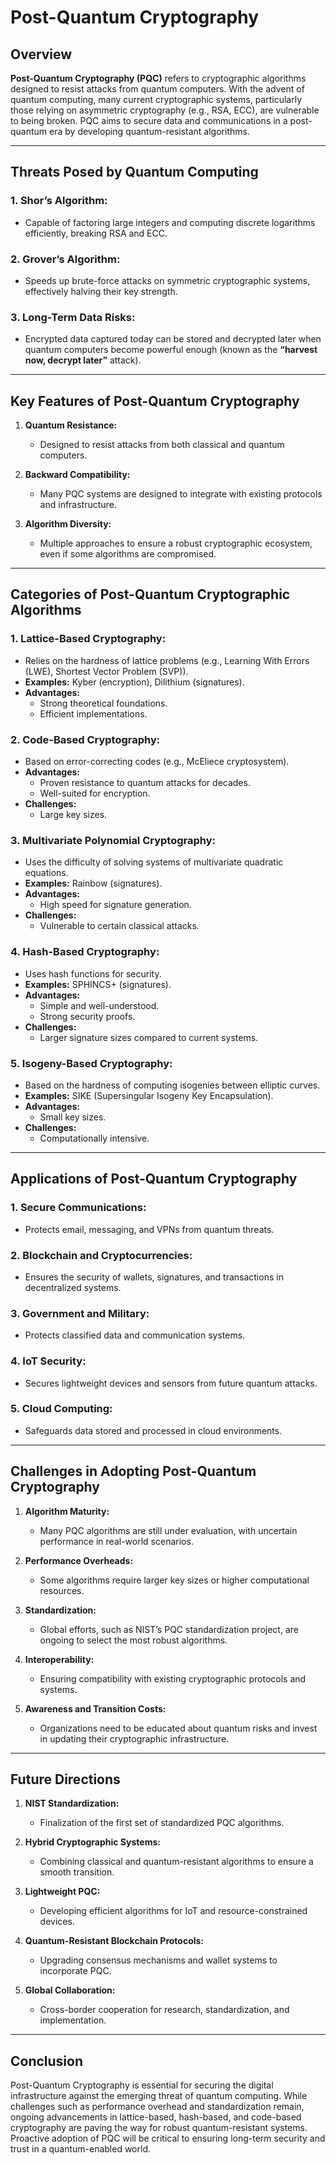 # Post-Quantum Cryptography

## Overview
**Post-Quantum Cryptography (PQC)** refers to cryptographic algorithms designed to resist attacks from quantum computers. With the advent of quantum computing, many current cryptographic systems, particularly those relying on asymmetric cryptography (e.g., RSA, ECC), are vulnerable to being broken. PQC aims to secure data and communications in a post-quantum era by developing quantum-resistant algorithms.

---

## **Threats Posed by Quantum Computing**

### 1. **Shor’s Algorithm:**
   - Capable of factoring large integers and computing discrete logarithms efficiently, breaking RSA and ECC.

### 2. **Grover’s Algorithm:**
   - Speeds up brute-force attacks on symmetric cryptographic systems, effectively halving their key strength.

### 3. **Long-Term Data Risks:**
   - Encrypted data captured today can be stored and decrypted later when quantum computers become powerful enough (known as the **“harvest now, decrypt later”** attack).

---

## **Key Features of Post-Quantum Cryptography**
1. **Quantum Resistance:**
   - Designed to resist attacks from both classical and quantum computers.

2. **Backward Compatibility:**
   - Many PQC systems are designed to integrate with existing protocols and infrastructure.

3. **Algorithm Diversity:**
   - Multiple approaches to ensure a robust cryptographic ecosystem, even if some algorithms are compromised.

---

## **Categories of Post-Quantum Cryptographic Algorithms**

### 1. **Lattice-Based Cryptography:**
   - Relies on the hardness of lattice problems (e.g., Learning With Errors (LWE), Shortest Vector Problem (SVP)).
   - **Examples:** Kyber (encryption), Dilithium (signatures).
   - **Advantages:**
     - Strong theoretical foundations.
     - Efficient implementations.

### 2. **Code-Based Cryptography:**
   - Based on error-correcting codes (e.g., McEliece cryptosystem).
   - **Advantages:**
     - Proven resistance to quantum attacks for decades.
     - Well-suited for encryption.
   - **Challenges:**
     - Large key sizes.

### 3. **Multivariate Polynomial Cryptography:**
   - Uses the difficulty of solving systems of multivariate quadratic equations.
   - **Examples:** Rainbow (signatures).
   - **Advantages:**
     - High speed for signature generation.
   - **Challenges:**
     - Vulnerable to certain classical attacks.

### 4. **Hash-Based Cryptography:**
   - Uses hash functions for security.
   - **Examples:** SPHINCS+ (signatures).
   - **Advantages:**
     - Simple and well-understood.
     - Strong security proofs.
   - **Challenges:**
     - Larger signature sizes compared to current systems.

### 5. **Isogeny-Based Cryptography:**
   - Based on the hardness of computing isogenies between elliptic curves.
   - **Examples:** SIKE (Supersingular Isogeny Key Encapsulation).
   - **Advantages:**
     - Small key sizes.
   - **Challenges:**
     - Computationally intensive.

---

## **Applications of Post-Quantum Cryptography**

### 1. **Secure Communications:**
   - Protects email, messaging, and VPNs from quantum threats.

### 2. **Blockchain and Cryptocurrencies:**
   - Ensures the security of wallets, signatures, and transactions in decentralized systems.

### 3. **Government and Military:**
   - Protects classified data and communication systems.

### 4. **IoT Security:**
   - Secures lightweight devices and sensors from future quantum attacks.

### 5. **Cloud Computing:**
   - Safeguards data stored and processed in cloud environments.

---

## **Challenges in Adopting Post-Quantum Cryptography**
1. **Algorithm Maturity:**
   - Many PQC algorithms are still under evaluation, with uncertain performance in real-world scenarios.

2. **Performance Overheads:**
   - Some algorithms require larger key sizes or higher computational resources.

3. **Standardization:**
   - Global efforts, such as NIST’s PQC standardization project, are ongoing to select the most robust algorithms.

4. **Interoperability:**
   - Ensuring compatibility with existing cryptographic protocols and systems.

5. **Awareness and Transition Costs:**
   - Organizations need to be educated about quantum risks and invest in updating their cryptographic infrastructure.

---

## **Future Directions**
1. **NIST Standardization:**
   - Finalization of the first set of standardized PQC algorithms.

2. **Hybrid Cryptographic Systems:**
   - Combining classical and quantum-resistant algorithms to ensure a smooth transition.

3. **Lightweight PQC:**
   - Developing efficient algorithms for IoT and resource-constrained devices.

4. **Quantum-Resistant Blockchain Protocols:**
   - Upgrading consensus mechanisms and wallet systems to incorporate PQC.

5. **Global Collaboration:**
   - Cross-border cooperation for research, standardization, and implementation.

---

## **Conclusion**
Post-Quantum Cryptography is essential for securing the digital infrastructure against the emerging threat of quantum computing. While challenges such as performance overhead and standardization remain, ongoing advancements in lattice-based, hash-based, and code-based cryptography are paving the way for robust quantum-resistant systems. Proactive adoption of PQC will be critical to ensuring long-term security and trust in a quantum-enabled world.
